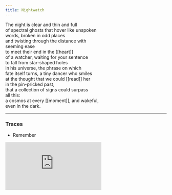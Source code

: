 ```yaml
---
title: Nightwatch
---
```


The night is clear and thin and full  
of spectral ghosts that hover like unspoken  
words, broken in odd places  
and twisting through the distance with  
seeming ease  
to meet their end in the [[heart]]  
of a watcher, waiting for your sentence  
to fall from star-shaped holes  
in his universe, the phrase on which  
fate itself turns, a tiny dancer who smiles  
at the thought that we could [[read]] her  
in the pin-pricked past,  
that a collection of signs could surpass  
all this:  
a cosmos at every [[moment]], and wakeful,  
even in the dark.  

---

### Traces

* Remember

<iframe class="video" src="https://www.youtube-nocookie.com/embed/_4AcjvsVn5k" frameborder="0" allow="accelerometer; autoplay; encrypted-media; gyroscope; picture-in-picture" allowfullscreen></iframe>